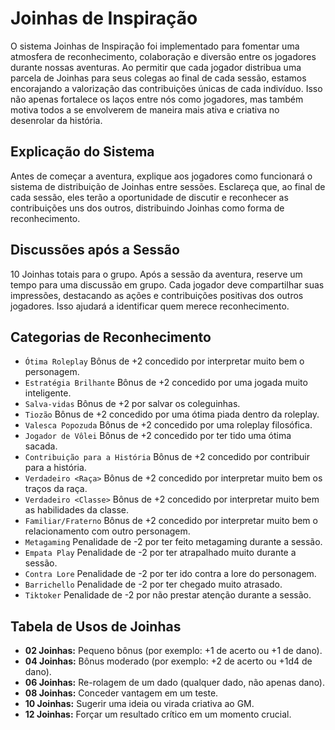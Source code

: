 # Joinhas de Inspiração
O sistema Joinhas de Inspiração foi implementado para fomentar uma atmosfera de reconhecimento, colaboração e diversão entre os jogadores durante nossas aventuras. Ao permitir que cada jogador distribua uma parcela de Joinhas para seus colegas ao final de cada sessão, estamos encorajando a valorização das contribuições únicas de cada indivíduo. Isso não apenas fortalece os laços entre nós como jogadores, mas também motiva todos a se envolverem de maneira mais ativa e criativa no desenrolar da história.

## Explicação do Sistema
Antes de começar a aventura, explique aos jogadores como funcionará o sistema de distribuição de Joinhas entre sessões. Esclareça que, ao final de cada sessão, eles terão a oportunidade de discutir e reconhecer as contribuições uns dos outros, distribuindo Joinhas como forma de reconhecimento.

## Discussões após a Sessão
10 Joinhas totais para o grupo.
Após a sessão da aventura, reserve um tempo para uma discussão em grupo. Cada jogador deve compartilhar suas impressões, destacando as ações e contribuições positivas dos outros jogadores. Isso ajudará a identificar quem merece reconhecimento.

## Categorias de Reconhecimento
- `Ótima Roleplay` Bônus de +2 concedido por interpretar muito bem o personagem.
- `Estratégia Brilhante` Bônus de +2 concedido por uma jogada muito inteligente.
- `Salva-vidas` Bônus de +2 por salvar os coleguinhas.
- `Tiozão` Bônus de +2 concedido por uma ótima piada dentro da roleplay.
- `Valesca Popozuda` Bônus de +2 concedido por uma roleplay filosófica.
- `Jogador de Vôlei` Bônus de +2 concedido por ter tido uma ótima sacada.
- `Contribuição para a História` Bônus de +2 concedido por contribuir para a história.
- `Verdadeiro <Raça>` Bônus de +2 concedido por interpretar muito bem os traços da raça.
- `Verdadeiro <Classe>` Bônus de +2 concedido por interpretar muito bem as habilidades da classe.
- `Familiar/Fraterno` Bônus de +2 concedido por interpretar muito bem o relacionamento com outro personagem.
- `Metagaming` Penalidade de -2 por ter feito metagaming durante a sessão.
- `Empata Play` Penalidade de -2 por ter atrapalhado muito durante a sessão.
- `Contra Lore` Penalidade de -2 por ter ido contra a lore do personagem.
- `Barrichello` Penalidade de -2 por ter chegado muito atrasado.
- `Tiktoker` Penalidade de -2 por não prestar atenção durante a sessão.

## Tabela de Usos de Joinhas
- **02 Joinhas:** Pequeno bônus (por exemplo: +1 de acerto ou +1 de dano).
- **04 Joinhas:** Bônus moderado (por exemplo: +2 de acerto ou +1d4 de dano).
- **06 Joinhas:** Re-rolagem de um dado (qualquer dado, não apenas dano).
- **08 Joinhas:** Conceder vantagem em um teste.
- **10 Joinhas:** Sugerir uma ideia ou virada criativa ao GM.
- **12 Joinhas:** Forçar um resultado crítico em um momento crucial.
